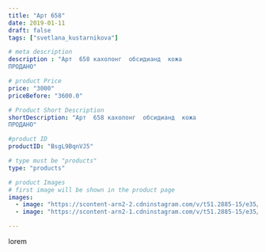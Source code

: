```yaml
---
title: "Арт 658"
date: 2019-01-11
draft: false
tags: ["svetlana_kustarnikova"]

# meta description
description : "Арт  658 кахолонг  обсидианд  кожа 
ПРОДАНО"

# product Price
price: "3000"
priceBefore: "3600.0"

# Product Short Description
shortDescription: "Арт  658 кахолонг  обсидианд  кожа 
ПРОДАНО"

#product ID
productID: "BsgL9BqnVJ5"

# type must be "products"
type: "products"

# product Images
# first image will be shown in the product page
images:
  - image: "https://scontent-arn2-2.cdninstagram.com/v/t51.2885-15/e35/50143701_2208137055897840_6630509869257539677_n.jpg?se=7&tp=1&_nc_ht=scontent-arn2-2.cdninstagram.com&_nc_cat=100&_nc_ohc=Yu6RBMU4WgEAX8ZBdrN&ccb=7-4&oh=0c4d785fd437ff05c102d4c820481f79&oe=6084F9C1&ig_cache_key=MTk1NDYxNDgwNzE0NTQ2MzAxMQ%3D%3D.2-ccb7-4"
  - image: "https://scontent-arn2-1.cdninstagram.com/v/t51.2885-15/e35/50024443_1351611854982039_6516690543311015417_n.jpg?tp=1&_nc_ht=scontent-arn2-1.cdninstagram.com&_nc_cat=103&_nc_ohc=onITUYPi25MAX83ouHu&ccb=7-4&oh=0b3885a59dbc1d12561ad09f59805d14&oe=6083A9C1&ig_cache_key=MTk1NDYxNDgwNzEzNzAwMTc5Nw%3D%3D.2-ccb7-4"

---
```

lorem
